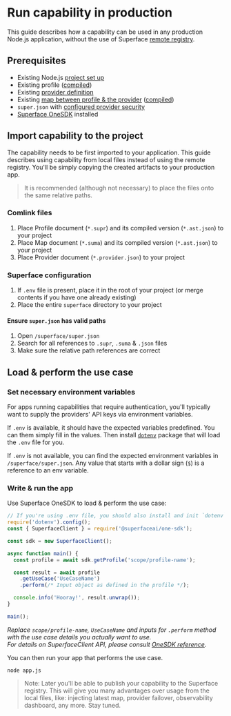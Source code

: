 # Run capability in production

This guide describes how a capability can be used in any production Node.js application, without the use of Superface [remote registry](https://superface.ai/catalog).

## Prerequisites

- Existing Node.js [project set up](./setup-the-environment.md)
- Existing profile ([compiled](./test-capability.md#compile-comlink-documents))
- Existing [provider definition](./add-new-provider.md)
- Existing [map between profile & the provider](./map-capability-to-provider.md) ([compiled](./test-capability.md#compile-comlink-documents))
- `super.json` with [configured provider security](./test-capability.md#configure-security)
- [Superface OneSDK](/reference/one-sdk-js) installed

## Import capability to the project

The capability needs to be first imported to your application. This guide describes using capability from local files instead of using the remote registry. You'll be simply copying the created artifacts to your production app.

> It is recommended (although not necessary) to place the files onto the same relative paths.

### Comlink files

1. Place Profile document (`*.supr`) and its compiled version (`*.ast.json`) to your project
2. Place Map document (`*.suma`) and its compiled version (`*.ast.json`) to your project
3. Place Provider document (`*.provider.json`) to your project

### Superface configuration

1. If `.env` file is present, place it in the root of your project (or merge contents if you have one already existing)
2. Place the entire `superface` directory to your project

#### Ensure `super.json` has valid paths

1. Open `/superface/super.json`
2. Search for all references to `.supr`, `.suma` & `.json` files
3. Make sure the relative path references are correct

## Load & perform the use case

### Set necessary environment variables

For apps running capabilities that require authentication, you'll typically want to supply the providers' API keys via environment variables.

If `.env` is available, it should have the expected variables predefined. You can them simply fill in the values. Then install [`dotenv`](https://www.npmjs.com/package/dotenv) package that will load the `.env` file for you.

If `.env` is not available, you can find the expected environment variables in `/superface/super.json`. Any value that starts with a dollar sign (`$`) is a reference to an env variable.

### Write & run the app

Use Superface OneSDK to load & perform the use case:

```javascript title="app.js" {8,11,12}
// If you're using .env file, you should also install and init `dotenv` package
require('dotenv').config();
const { SuperfaceClient } = require('@superfaceai/one-sdk');

const sdk = new SuperfaceClient();

async function main() {
  const profile = await sdk.getProfile('scope/profile-name');

  const result = await profile
    .getUseCase('UseCaseName')
    .perform(/* Input object as defined in the profile */);

  console.info('Hooray!', result.unwrap());
}

main();
```

_Replace `scope/profile-name`, `UseCaseName` and inputs for `.perform` method with the use case details you actually want to use.<br />For details on SuperfaceClient API, please consult [OneSDK reference](/reference/one-sdk-js)._

You can then run your app that performs the use case.

```shell
node app.js
```

> Note: Later you'll be able to publish your capability to the Superface registry. This will give you many advantages over usage from the local files, like: injecting latest map, provider failover, observability dashboard, any more. Stay tuned.
